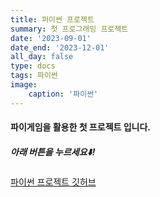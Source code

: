 ```yaml
---
title: 퍼이썬 프로젝트
summary: 첫 프로그래밍 프로젝트
date: '2023-09-01'
date_end: '2023-12-01'
all_day: false
type: docs
tags: 파이썬
image:
    caption: '파이썬'
---
```


#### 파이게임을 활용한 첫 프로젝트 입니다.


##### 아래 버튼을 누르세요⬇️!

[파이썬 프로젝트 깃허브](https://github.com/Coti00/PygameProject)


